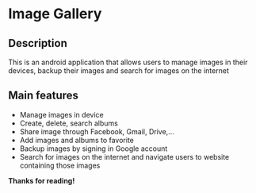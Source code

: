 # Image Gallery

## Description
This is an android application that allows users to manage images in their devices, backup their images and search for images on the internet

## Main features
- Manage images in device
- Create, delete, search albums
- Share image through Facebook, Gmail, Drive,...
- Add images and albums to favorite 
- Backup images by signing in Google account
- Search for images on the internet and navigate users to website containing those images

__Thanks for reading!__
